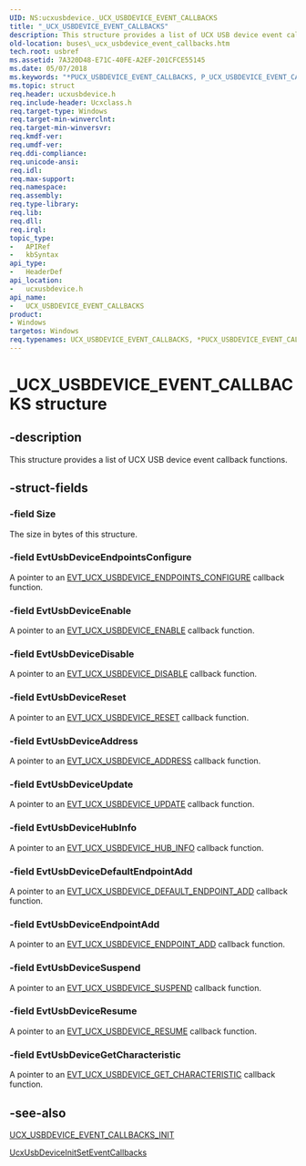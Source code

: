 ```yaml
---
UID: NS:ucxusbdevice._UCX_USBDEVICE_EVENT_CALLBACKS
title: "_UCX_USBDEVICE_EVENT_CALLBACKS"
description: This structure provides a list of UCX USB device event callback functions.
old-location: buses\_ucx_usbdevice_event_callbacks.htm
tech.root: usbref
ms.assetid: 7A320D48-E71C-40FE-A2EF-201CFCE55145
ms.date: 05/07/2018
ms.keywords: "*PUCX_USBDEVICE_EVENT_CALLBACKS, P_UCX_USBDEVICE_EVENT_CALLBACKS, P_UCX_USBDEVICE_EVENT_CALLBACKS structure pointer [Buses], UCX_USBDEVICE_EVENT_CALLBACKS, UCX_USBDEVICE_EVENT_CALLBACKS structure [Buses], _UCX_USBDEVICE_EVENT_CALLBACKS, buses._ucx_usbdevice_event_callbacks, ucxusbdevice/P_UCX_USBDEVICE_EVENT_CALLBACKS, ucxusbdevice/_UCX_USBDEVICE_EVENT_CALLBACKS"
ms.topic: struct
req.header: ucxusbdevice.h
req.include-header: Ucxclass.h
req.target-type: Windows
req.target-min-winverclnt: 
req.target-min-winversvr: 
req.kmdf-ver: 
req.umdf-ver: 
req.ddi-compliance: 
req.unicode-ansi: 
req.idl: 
req.max-support: 
req.namespace: 
req.assembly: 
req.type-library: 
req.lib: 
req.dll: 
req.irql: 
topic_type:
-	APIRef
-	kbSyntax
api_type:
-	HeaderDef
api_location:
-	ucxusbdevice.h
api_name:
-	UCX_USBDEVICE_EVENT_CALLBACKS
product:
- Windows
targetos: Windows
req.typenames: UCX_USBDEVICE_EVENT_CALLBACKS, *PUCX_USBDEVICE_EVENT_CALLBACKS
---
```


# _UCX_USBDEVICE_EVENT_CALLBACKS structure


## -description


This structure provides a list of UCX USB device event callback functions.


## -struct-fields




### -field Size

The size in bytes of this structure.


### -field EvtUsbDeviceEndpointsConfigure

A pointer to an <a href="https://msdn.microsoft.com/library/windows/hardware/mt187842">EVT_UCX_USBDEVICE_ENDPOINTS_CONFIGURE</a> callback function.


### -field EvtUsbDeviceEnable

A pointer to an <a href="https://msdn.microsoft.com/library/windows/hardware/mt187841">EVT_UCX_USBDEVICE_ENABLE</a> callback function.


### -field EvtUsbDeviceDisable

A pointer to an <a href="https://msdn.microsoft.com/library/windows/hardware/mt187840">EVT_UCX_USBDEVICE_DISABLE</a> callback function.


### -field EvtUsbDeviceReset

A pointer to an <a href="https://msdn.microsoft.com/library/windows/hardware/mt187845">EVT_UCX_USBDEVICE_RESET</a> callback function.


### -field EvtUsbDeviceAddress

A pointer to an <a href="https://msdn.microsoft.com/library/windows/hardware/mt187838">EVT_UCX_USBDEVICE_ADDRESS</a> callback function.


### -field EvtUsbDeviceUpdate

A pointer to an <a href="https://msdn.microsoft.com/library/windows/hardware/mt187846">EVT_UCX_USBDEVICE_UPDATE</a> callback function.


### -field EvtUsbDeviceHubInfo

A pointer to an <a href="https://msdn.microsoft.com/library/windows/hardware/mt187844">EVT_UCX_USBDEVICE_HUB_INFO</a> callback function.


### -field EvtUsbDeviceDefaultEndpointAdd

A pointer to an <a href="https://msdn.microsoft.com/library/windows/hardware/mt187839">EVT_UCX_USBDEVICE_DEFAULT_ENDPOINT_ADD</a> callback function.


### -field EvtUsbDeviceEndpointAdd

A pointer to an <a href="https://msdn.microsoft.com/library/windows/hardware/mt187843">EVT_UCX_USBDEVICE_ENDPOINT_ADD</a> callback function.


### -field EvtUsbDeviceSuspend

A pointer to an <a href="https://msdn.microsoft.com/809F946C-DDD4-4C4D-9F0F-F2B4A4657D12">EVT_UCX_USBDEVICE_SUSPEND</a> callback function.


### -field EvtUsbDeviceResume

A pointer to an <a href="https://msdn.microsoft.com/876D9754-B3AA-42C5-8BDD-60CFD4F78951">EVT_UCX_USBDEVICE_RESUME</a> callback function.


### -field EvtUsbDeviceGetCharacteristic

A pointer to an <a href="https://msdn.microsoft.com/EE8568F6-3D88-477E-9F0D-044D014EBCF3">EVT_UCX_USBDEVICE_GET_CHARACTERISTIC</a> callback function.


## -see-also




<a href="https://msdn.microsoft.com/library/windows/hardware/mt188068">UCX_USBDEVICE_EVENT_CALLBACKS_INIT</a>



<a href="https://msdn.microsoft.com/library/windows/hardware/mt188053">UcxUsbDeviceInitSetEventCallbacks</a>
 

 

